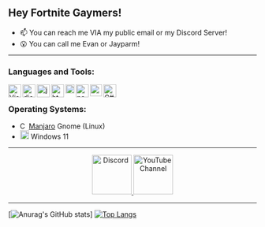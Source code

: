 ## Hey Fortnite Gaymers!

- 📫 You can reach me VIA my public email or my Discord Server!
- 😮 You can call me Evan or Jayparm!
  
 ---

### Languages and Tools:

<img align="left" alt="Visual Studio Code" width="26px" src="https://i.imgur.com/LwSdAlE.png" />
<img align="left" alt="discord.js" width="26px" src="https://i.imgur.com/SI1DZf3.png" />
<img align="left" alt="js" width="26px" src="https://i.imgur.com/3u1wzwE.png" />
<img align="left" alt="html" width="26px" src="https://i.imgur.com/1VQeKGP.png" />
<img align="left" alt="css" width="18px" src="https://i.imgur.com/Zsnk6xl.png" />
<img align="left" alt="node.js" width="26px" src="https://i.imgur.com/tYLFZBh.png" />
<img align="left" alt="python" width="24px" src="https://upload.wikimedia.org/wikipedia/commons/thumb/c/c3/Python-logo-notext.svg/768px-Python-logo-notext.svg.png" />
<img align="left" alt="C#" width="26px" src="https://i.imgur.com/vFgowAJ.png" /> <br />

### Operating Systems:
- <img alt="C#" width="14px" src="https://i.imgur.com/EjHy8p6.png" /> [Manjaro](https://manjaro.org/) Gnome (Linux)
- <img alt="C#" width="18px" src="https://www.getmyos.com/app_public/files/t/1/2021/06/windows_11_logo_by_getmyos.png" /> Windows 11

---
<div align="center">
  <a href="https://discord.gg/9gSHNHQyM3" target="_blank">
    <img src="https://user-images.githubusercontent.com/59381835/92191514-d649ad80-ee18-11ea-9bc4-e95c7a122a99.png" alt="Discord" width="80"/>
  </a>
  <a href="https://www.youtube.com/channel/UCW3jr6-LQ2OPBxFuzPiECcg" target="_blank">
    <img src="https://user-images.githubusercontent.com/59381835/92191346-676c5480-ee18-11ea-8240-e416eb1a5b5d.png" alt="YouTube Channel" width="80"/>
  </a>
</div>

---
[![Anurag's GitHub stats](https://github-readme-stats.vercel.app/api?username=Jayparm)]
[![Top Langs](https://github-readme-stats.vercel.app/api/top-langs/?username=Jayparm)](https://github.com/anuraghazra/github-readme-stats)
